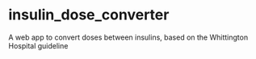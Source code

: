# insulin_dose_converter
A web app to convert doses between insulins, based on the Whittington Hospital guideline
